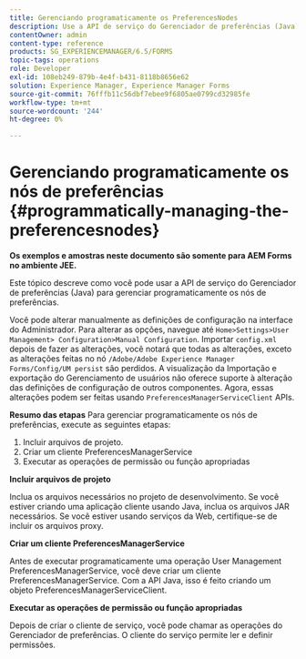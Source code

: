 ```yaml
---
title: Gerenciando programaticamente os PreferencesNodes
description: Use a API de serviço do Gerenciador de preferências (Java) para gerenciar programaticamente os nós de preferências.
contentOwner: admin
content-type: reference
products: SG_EXPERIENCEMANAGER/6.5/FORMS
topic-tags: operations
role: Developer
exl-id: 108eb249-879b-4e4f-b431-8118b8656e62
solution: Experience Manager, Experience Manager Forms
source-git-commit: 76fffb11c56dbf7ebee9f6805ae0799cd32985fe
workflow-type: tm+mt
source-wordcount: '244'
ht-degree: 0%

---
```


# Gerenciando programaticamente os nós de preferências {#programmatically-managing-the-preferencesnodes}

**Os exemplos e amostras neste documento são somente para AEM Forms no ambiente JEE.**

Este tópico descreve como você pode usar a API de serviço do Gerenciador de preferências (Java) para gerenciar programaticamente os nós de preferências.

Você pode alterar manualmente as definições de configuração na interface do Administrador. Para alterar as opções, navegue até `Home>Settings>User Management> Configuration>Manual Configuration`. Importar `config.xml` depois de fazer as alterações, você notará que todas as alterações, exceto as alterações feitas no nó `/Adobe/Adobe Experience Manager Forms/Config/UM persist` são perdidos. A visualização da Importação e exportação do Gerenciamento de usuários não oferece suporte à alteração das definições de configuração de outros componentes. Agora, essas alterações podem ser feitas usando `PreferencesManagerServiceClient` APIs.

**Resumo das etapas** Para gerenciar programaticamente os nós de preferências, execute as seguintes etapas:

1. Incluir arquivos de projeto.
1. Criar um cliente PreferencesManagerService
1. Executar as operações de permissão ou função apropriadas

**Incluir arquivos de projeto**

Inclua os arquivos necessários no projeto de desenvolvimento. Se você estiver criando uma aplicação cliente usando Java, inclua os arquivos JAR necessários. Se você estiver usando serviços da Web, certifique-se de incluir os arquivos proxy.

**Criar um cliente PreferencesManagerService**

Antes de executar programaticamente uma operação User Management PreferencesManagerService, você deve criar um cliente PreferencesManagerService. Com a API Java, isso é feito criando um objeto PreferencesManagerServiceClient.

**Executar as operações de permissão ou função apropriadas**

Depois de criar o cliente de serviço, você pode chamar as operações do Gerenciador de preferências. O cliente do serviço permite ler e definir permissões.
